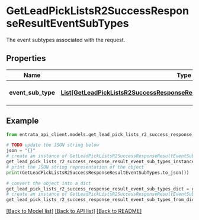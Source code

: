 # GetLeadPickListsR2SuccessResponseResultEventSubTypes

The event subtypes associated with the request.

## Properties

Name | Type | Description | Notes
------------ | ------------- | ------------- | -------------
**event_sub_type** | [**List[GetLeadPickListsR2SuccessResponseResultEventSubTypesEventSubTypeInner]**](GetLeadPickListsR2SuccessResponseResultEventSubTypesEventSubTypeInner.md) | A list of event subtypes. | [optional] 

## Example

```python
from entrata_api_client.models.get_lead_pick_lists_r2_success_response_result_event_sub_types import GetLeadPickListsR2SuccessResponseResultEventSubTypes

# TODO update the JSON string below
json = "{}"
# create an instance of GetLeadPickListsR2SuccessResponseResultEventSubTypes from a JSON string
get_lead_pick_lists_r2_success_response_result_event_sub_types_instance = GetLeadPickListsR2SuccessResponseResultEventSubTypes.from_json(json)
# print the JSON string representation of the object
print(GetLeadPickListsR2SuccessResponseResultEventSubTypes.to_json())

# convert the object into a dict
get_lead_pick_lists_r2_success_response_result_event_sub_types_dict = get_lead_pick_lists_r2_success_response_result_event_sub_types_instance.to_dict()
# create an instance of GetLeadPickListsR2SuccessResponseResultEventSubTypes from a dict
get_lead_pick_lists_r2_success_response_result_event_sub_types_from_dict = GetLeadPickListsR2SuccessResponseResultEventSubTypes.from_dict(get_lead_pick_lists_r2_success_response_result_event_sub_types_dict)
```
[[Back to Model list]](../README.md#documentation-for-models) [[Back to API list]](../README.md#documentation-for-api-endpoints) [[Back to README]](../README.md)


